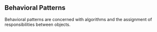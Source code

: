 ## Behavioral Patterns
Behavioral patterns are concerned with algorithms and the assignment of responsibilities between objects.
